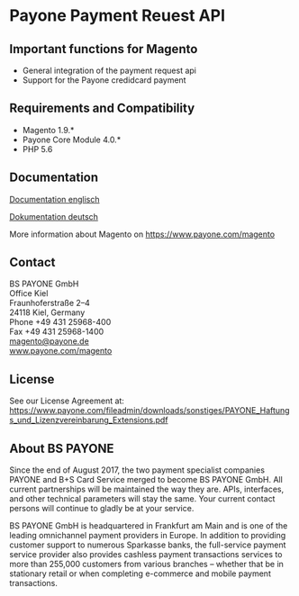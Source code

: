 # Payone Payment Reuest API

## Important functions for Magento

* General integration of the payment request api
* Support for the Payone credidcard payment

## Requirements and Compatibility

* Magento 1.9.*
* Payone Core Module 4.0.*
* PHP 5.6

## Documentation

[Documentation englisch](https://github.com/PAYONE-GmbH/mage1-payment-request/doc/documentation-en.md)

[Dokumentation deutsch](https://github.com/PAYONE-GmbH/mage1-payment-request/doc/documentation-de.md)

More information about Magento on https://www.payone.com/magento

## Contact

BS PAYONE GmbH<br>
Office Kiel<br>
Fraunhoferstraße 2–4<br>
24118 Kiel, Germany<br>
Phone +49 431 25968-400<br>
Fax +49 431 25968-1400<br>
magento@payone.de<br>
www.payone.com/magento<br>

## License

See our License Agreement at: https://www.payone.com/fileadmin/downloads/sonstiges/PAYONE_Haftungs_und_Lizenzvereinbarung_Extensions.pdf

## About BS PAYONE

Since the end of August 2017, the two payment specialist companies PAYONE and B+S Card Service merged to become BS PAYONE GmbH. All current partnerships will be maintained the way they are. APIs, interfaces, and other technical parameters will stay the same. Your current contact persons will continue to gladly be at your service.

BS PAYONE GmbH is headquartered in Frankfurt am Main and is one of the leading omnichannel payment providers in Europe. In addition to providing customer support to numerous Sparkasse banks, the full-service payment service provider also provides cashless payment transactions services to more than 255,000 customers from various branches – whether that be in stationary retail or when completing e-commerce and mobile payment transactions.